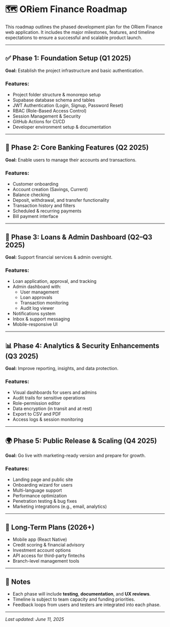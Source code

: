 # 🗺 ORiem Finance Roadmap

This roadmap outlines the phased development plan for the ORiem Finance web application. It includes the major milestones, features, and timeline expectations to ensure a successful and scalable product launch.

---

## ✅ Phase 1: Foundation Setup (Q1 2025)

**Goal:** Establish the project infrastructure and basic authentication.

### Features:
- Project folder structure & monorepo setup
- Supabase database schema and tables
- JWT Authentication (Login, Signup, Password Reset)
- RBAC (Role-Based Access Control)
- Session Management & Security
- GitHub Actions for CI/CD
- Developer environment setup & documentation

---

## 🚧 Phase 2: Core Banking Features (Q2 2025)

**Goal:** Enable users to manage their accounts and transactions.

### Features:
- Customer onboarding
- Account creation (Savings, Current)
- Balance checking
- Deposit, withdrawal, and transfer functionality
- Transaction history and filters
- Scheduled & recurring payments
- Bill payment interface

---

## 🚀 Phase 3: Loans & Admin Dashboard (Q2–Q3 2025)

**Goal:** Support financial services & admin oversight.

### Features:
- Loan application, approval, and tracking
- Admin dashboard with:
  - User management
  - Loan approvals
  - Transaction monitoring
  - Audit log viewer
- Notifications system
- Inbox & support messaging
- Mobile-responsive UI

---

## 📊 Phase 4: Analytics & Security Enhancements (Q3 2025)

**Goal:** Improve reporting, insights, and data protection.

### Features:
- Visual dashboards for users and admins
- Audit trails for sensitive operations
- Role-permission editor
- Data encryption (in transit and at rest)
- Export to CSV and PDF
- Access logs & session monitoring

---

## 🌍 Phase 5: Public Release & Scaling (Q4 2025)

**Goal:** Go live with marketing-ready version and prepare for growth.

### Features:
- Landing page and public site
- Onboarding wizard for users
- Multi-language support
- Performance optimization
- Penetration testing & bug fixes
- Marketing integrations (e.g., email, analytics)

---

## 📅 Long-Term Plans (2026+)

- Mobile app (React Native)
- Credit scoring & financial advisory
- Investment account options
- API access for third-party fintechs
- Branch-level management tools

---

## 📌 Notes

- Each phase will include **testing**, **documentation**, and **UX reviews**.
- Timeline is subject to team capacity and funding priorities.
- Feedback loops from users and testers are integrated into each phase.

---

_Last updated: June 11, 2025_
